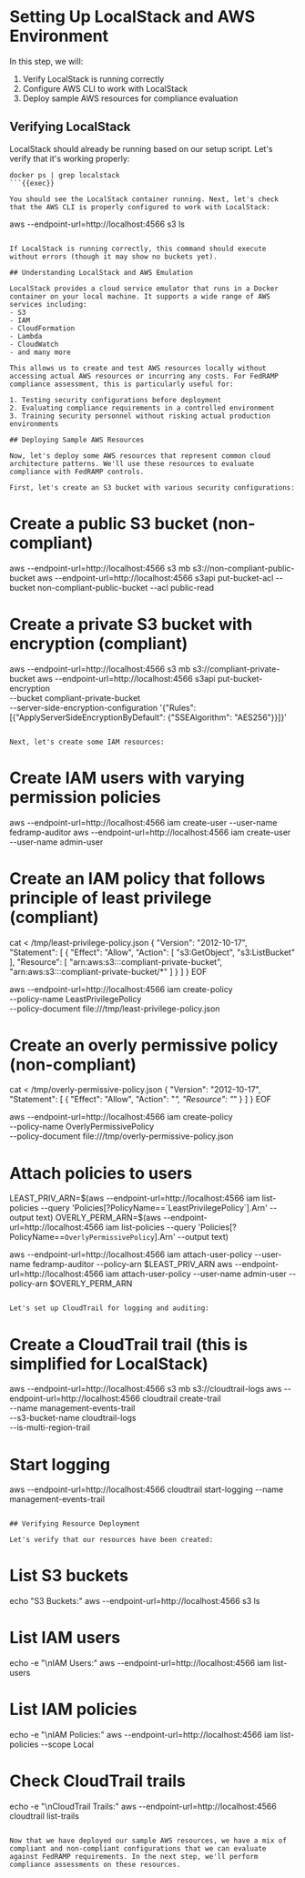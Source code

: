 # Setting Up LocalStack and AWS Environment

In this step, we will:
1. Verify LocalStack is running correctly
2. Configure AWS CLI to work with LocalStack
3. Deploy sample AWS resources for compliance evaluation

## Verifying LocalStack

LocalStack should already be running based on our setup script. Let's verify that it's working properly:

```
docker ps | grep localstack
```{{exec}}

You should see the LocalStack container running. Next, let's check that the AWS CLI is properly configured to work with LocalStack:

```
aws --endpoint-url=http://localhost:4566 s3 ls
```{{exec}}

If LocalStack is running correctly, this command should execute without errors (though it may show no buckets yet).

## Understanding LocalStack and AWS Emulation

LocalStack provides a cloud service emulator that runs in a Docker container on your local machine. It supports a wide range of AWS services including:
- S3
- IAM
- CloudFormation
- Lambda
- CloudWatch
- and many more

This allows us to create and test AWS resources locally without accessing actual AWS resources or incurring any costs. For FedRAMP compliance assessment, this is particularly useful for:

1. Testing security configurations before deployment
2. Evaluating compliance requirements in a controlled environment
3. Training security personnel without risking actual production environments

## Deploying Sample AWS Resources

Now, let's deploy some AWS resources that represent common cloud architecture patterns. We'll use these resources to evaluate compliance with FedRAMP controls.

First, let's create an S3 bucket with various security configurations:

```
# Create a public S3 bucket (non-compliant)
aws --endpoint-url=http://localhost:4566 s3 mb s3://non-compliant-public-bucket
aws --endpoint-url=http://localhost:4566 s3api put-bucket-acl --bucket non-compliant-public-bucket --acl public-read

# Create a private S3 bucket with encryption (compliant)
aws --endpoint-url=http://localhost:4566 s3 mb s3://compliant-private-bucket
aws --endpoint-url=http://localhost:4566 s3api put-bucket-encryption \
    --bucket compliant-private-bucket \
    --server-side-encryption-configuration '{"Rules": [{"ApplyServerSideEncryptionByDefault": {"SSEAlgorithm": "AES256"}}]}'
```{{exec}}

Next, let's create some IAM resources:

```
# Create IAM users with varying permission policies
aws --endpoint-url=http://localhost:4566 iam create-user --user-name fedramp-auditor
aws --endpoint-url=http://localhost:4566 iam create-user --user-name admin-user

# Create an IAM policy that follows principle of least privilege (compliant)
cat <<EOF > /tmp/least-privilege-policy.json
{
  "Version": "2012-10-17",
  "Statement": [
    {
      "Effect": "Allow",
      "Action": [
        "s3:GetObject",
        "s3:ListBucket"
      ],
      "Resource": [
        "arn:aws:s3:::compliant-private-bucket",
        "arn:aws:s3:::compliant-private-bucket/*"
      ]
    }
  ]
}
EOF

aws --endpoint-url=http://localhost:4566 iam create-policy \
    --policy-name LeastPrivilegePolicy \
    --policy-document file:///tmp/least-privilege-policy.json

# Create an overly permissive policy (non-compliant)
cat <<EOF > /tmp/overly-permissive-policy.json
{
  "Version": "2012-10-17",
  "Statement": [
    {
      "Effect": "Allow",
      "Action": "*",
      "Resource": "*"
    }
  ]
}
EOF

aws --endpoint-url=http://localhost:4566 iam create-policy \
    --policy-name OverlyPermissivePolicy \
    --policy-document file:///tmp/overly-permissive-policy.json

# Attach policies to users
LEAST_PRIV_ARN=$(aws --endpoint-url=http://localhost:4566 iam list-policies --query 'Policies[?PolicyName==`LeastPrivilegePolicy`].Arn' --output text)
OVERLY_PERM_ARN=$(aws --endpoint-url=http://localhost:4566 iam list-policies --query 'Policies[?PolicyName==`OverlyPermissivePolicy`].Arn' --output text)

aws --endpoint-url=http://localhost:4566 iam attach-user-policy --user-name fedramp-auditor --policy-arn $LEAST_PRIV_ARN
aws --endpoint-url=http://localhost:4566 iam attach-user-policy --user-name admin-user --policy-arn $OVERLY_PERM_ARN
```{{exec}}

Let's set up CloudTrail for logging and auditing:

```
# Create a CloudTrail trail (this is simplified for LocalStack)
aws --endpoint-url=http://localhost:4566 s3 mb s3://cloudtrail-logs
aws --endpoint-url=http://localhost:4566 cloudtrail create-trail \
    --name management-events-trail \
    --s3-bucket-name cloudtrail-logs \
    --is-multi-region-trail

# Start logging
aws --endpoint-url=http://localhost:4566 cloudtrail start-logging --name management-events-trail
```{{exec}}

## Verifying Resource Deployment

Let's verify that our resources have been created:

```
# List S3 buckets
echo "S3 Buckets:"
aws --endpoint-url=http://localhost:4566 s3 ls

# List IAM users
echo -e "\nIAM Users:"
aws --endpoint-url=http://localhost:4566 iam list-users

# List IAM policies
echo -e "\nIAM Policies:"
aws --endpoint-url=http://localhost:4566 iam list-policies --scope Local

# Check CloudTrail trails
echo -e "\nCloudTrail Trails:"
aws --endpoint-url=http://localhost:4566 cloudtrail list-trails
```{{exec}}

Now that we have deployed our sample AWS resources, we have a mix of compliant and non-compliant configurations that we can evaluate against FedRAMP requirements. In the next step, we'll perform compliance assessments on these resources.